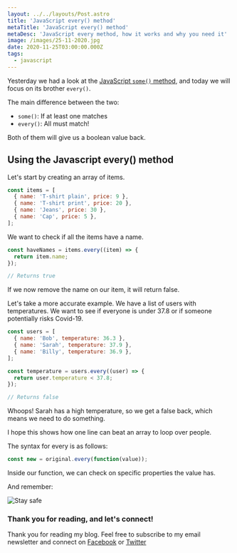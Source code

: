 ```yaml
---
layout: ../../layouts/Post.astro
title: 'JavaScript every() method'
metaTitle: 'JavaScript every() method'
metaDesc: 'JavaScript every method, how it works and why you need it'
image: /images/25-11-2020.jpg
date: 2020-11-25T03:00:00.000Z
tags:
  - javascript
---
```


Yesterday we had a look at the [JavaScript `some()` method](https://daily-dev-tips.com/posts/javascript-some-method/), and today we will focus on its brother `every()`.

The main difference between the two:

- `some()`: If at least one matches
- `every()`: All must match!

Both of them will give us a boolean value back.

## Using the Javascript every() method

Let's start by creating an array of items.

```js
const items = [
  { name: 'T-shirt plain', price: 9 },
  { name: 'T-shirt print', price: 20 },
  { name: 'Jeans', price: 30 },
  { name: 'Cap', price: 5 },
];
```

We want to check if all the items have a name.

```js
const haveNames = items.every((item) => {
  return item.name;
});

// Returns true
```

If we now remove the name on our item, it will return false.

Let's take a more accurate example.
We have a list of users with temperatures. We want to see if everyone is under 37.8 or if someone potentially risks Covid-19.

```js
const users = [
  { name: 'Bob', temperature: 36.3 },
  { name: 'Sarah', temperature: 37.9 },
  { name: 'Billy', temperature: 36.9 },
];

const temperature = users.every((user) => {
  return user.temperature < 37.8;
});

// Returns false
```

Whoops! Sarah has a high temperature, so we get a false back, which means we need to do something.

I hope this shows how one line can beat an array to loop over people.

The syntax for every is as follows:

```js
const new = original.every(function(value));
```

Inside our function, we can check on specific properties the value has.

And remember:

![Stay safe](https://media.giphy.com/media/3o72EU6W6bOv2mKw0g/giphy.gif)

### Thank you for reading, and let's connect!

Thank you for reading my blog. Feel free to subscribe to my email newsletter and connect on [Facebook](https://www.facebook.com/DailyDevTipsBlog) or [Twitter](https://twitter.com/DailyDevTips1)
